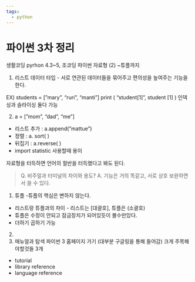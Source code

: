 ```yaml
---
tags:
  - python
---
```

# 파이썬 3차 정리

생활코딩 pyrhon 4.3~5, 조코딩 파이썬 자료형 (2) ~튜플까지 

1. 리스트 데이터 타입 - 서로 연관된 데이터들을 묶어주고 편의성을 높여주는 기능을 한다. 

EX) students = [”mary”, “ruri”, “manti”]
print ( “student[1]”, student [1] )
인덱싱과 슬라이싱 둘다 가능

2. a = [”mom”, “dad”, “me”]
- 리스트 추가 : a.append(”mattue”)
- 정렬 : a. sort( )
- 뒤집기 : a.reverse( )
- import statistic 사용할때 용이

자료형을 터득하면 언어의 절반을 터득했다고 봐도 된다. 

> Q. 비주얼과 터미널의 차이와 용도?
A. 기능은 거의 똑같고, 서로 상호 보완하면서 쓸 수 있다.
> 

1. 튜플
-튜플의 핵심은 변하지 않는다. 
- 리스트랑 튜플과의 차이 - 리스트는 [대괄호], 튜플은 (소괄호) 
- 튜플은 수정이 안되고 잠금장치가 되어있듯이 볼수만있다. 
- 더하기 곱하기 가능 

2. 
3. 매뉴얼과 탐색 
파이썬 3 홈페이지 가기 (대부분 구글링을 통해 들어감)
크게 주목해야할것들 3개 
- tutorial
- library reference
- language reference
